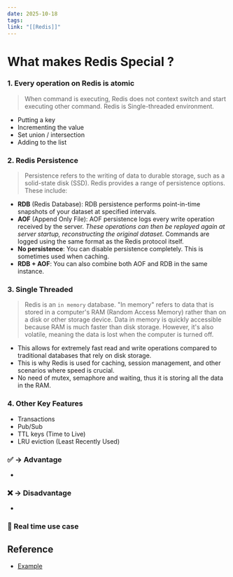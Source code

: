 ```yaml
---
date: 2025-10-18
tags:
link: "[[Redis]]"
---
```


# What makes Redis Special ?
### 1. Every operation on Redis is atomic

>When command is executing, Redis does not context switch and start executing other command. Redis is Single-threaded environment.

- Putting a key
- Incrementing the value
- Set union / intersection
- Adding to the list
### 2. Redis Persistence

>Persistence refers to the writing of data to durable storage, such as a solid-state disk (SSD). Redis provides a range of persistence options. These include:

- **RDB** (Redis Database): RDB persistence performs point-in-time snapshots of your dataset at specified intervals.
- **AOF** (Append Only File): AOF persistence logs every write operation received by the server. *These operations can then be replayed again at server startup, reconstructing the original dataset*. Commands are logged using the same format as the Redis protocol itself.
- **No persistence**: You can disable persistence completely. This is sometimes used when caching.
- **RDB + AOF**: You can also combine both AOF and RDB in the same instance.

### 3. Single Threaded

> Redis is an `in memory` database. "In memory" refers to data that is stored in a computer's RAM (Random Access Memory) rather than on a disk or other storage device. Data in memory is quickly accessible because RAM is much faster than disk storage. However, it's also volatile, meaning the data is lost when the computer is turned off.

- This allows for extremely fast read and write operations compared to traditional databases that rely on disk storage.
- This is why Redis is used for caching, session management, and other scenarios where speed is crucial.
- No need of mutex, semaphore and waiting, thus it is storing all the data in the RAM.
### 4. Other Key Features
- Transactions
- Pub/Sub
- TTL keys (Time to Live)
- LRU eviction (Least Recently Used)

### ✅ -> Advantage

- 
### ❌ -> Disadvantage

- 
### 📃 Real time use case
## Reference
* [Example](https://example.com)
